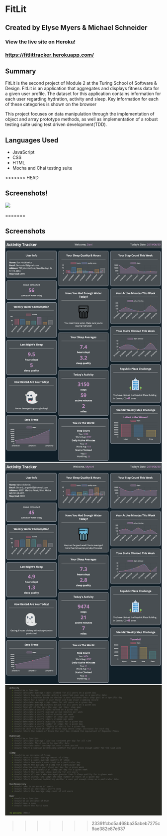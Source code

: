 # FitLit
## Created by Elyse Myers & Michael Schneider
### View the live site on Heroku!
### https://fitlittracker.herokuapp.com/

## Summary
FitLit is the second project of Module 2 at the Turing School of Software & Design. FitLit is an application that aggregates and displays fitness data for a given user profile. The dataset for this application contains information for each user regarding hydration, activity and sleep. Key information for each of these categories is shown on the browser

This project focuses on data manipulation through the implementation of object and array prototype methods, as well as implementation of a robust testing suite using test driven development(TDD).

## Languages Used

- JavaScript
- CSS
- HTML
- Mocha and Chai testing suite

<<<<<<< HEAD
## Screenshots!
![](./fitlit/images/screenshot1.png)


=======
## Screenshots
![ScreenShot 1](images/screenshot1.png)
![ScreenShot 2](images/screenshot2.png)
![Testing ScreenShot](images/testingScreenShot.png)
>>>>>>> 23391fcbd5a468ba35abeb7275c9ae382e87e637
